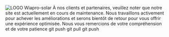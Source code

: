 ![LOGO Wiapro-solar](https://github.com/wiapro/wiapro-solar.com/assets/158350550/0d3c439f-c29b-41d6-8880-f7158616528f)
À nos clients et partenaires, veuillez noter que notre site est actuellement en cours de maintenance. Nous travaillons activement pour achever les améliorations et serons bientôt de retour pour vous offrir une expérience optimisée. Nous vous remercions de votre compréhension et de votre patience
git push
git pull
git push
